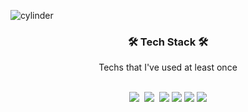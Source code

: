 ![cylinder](https://capsule-render.vercel.app/api?type=cylinder&color=auto&text=Gyoung%20Min%20Gu&fontAlignY=45&fontSize=40&height=150&animation=blinking&desc=%20Cloud%20Engineer&descAlignY=70)

<h3 align="center">🛠 Tech Stack 🛠</h3>

<p align="center"> Techs that I've used at least once </p>

<p align="center">
  <br>
  <img src="https://img.shields.io/badge/Python-3766AB?style=flat-square&logo=Python&logoColor=white"/></a>&nbsp 
  <img src="https://img.shields.io/badge/aws-333664?style=flat-square&logo=amazon-aws&logoColor=white"/></a>&nbsp 
  <img src="https://img.shields.io/badge/linux-FCC624?style=flat-square&logo=linux&logoColor=black"> 
  <img src="https://img.shields.io/badge/docker-2496ED?style=flat-square&logo=docker&logoColor=white"> 
  <img src="https://img.shields.io/badge/kubernetes-326CE5?style=flat-square&logo=kubernetes&logoColor=white"> 
   <img src="https://img.shields.io/badge/kubernetes-326CE5?style=flat-square&logo=kubernetes&logoColor=white"> 
</p>


